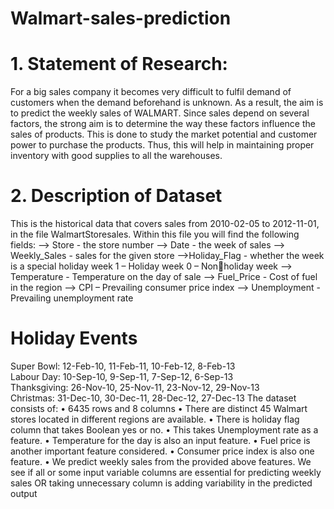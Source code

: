 # Walmart-sales-prediction
# 1. Statement of Research:
For a big sales company it becomes very difficult to fulfil demand of customers
when the demand beforehand is unknown. As a result, the aim is to predict the 
weekly sales of WALMART. Since sales depend on several factors, the strong 
aim is to determine the way these factors influence the sales of products. This 
is done to study the market potential and customer power to purchase the 
products. Thus, this will help in maintaining proper inventory with good 
supplies to all the warehouses.
# 2. Description of Dataset

This is the historical data that covers sales from 2010-02-05 to 2012-11-01, in the file 
WalmartStoresales. Within this file you will find the following fields:
 --> Store - the store number
 --> Date - the week of sales
 --> Weekly_Sales - sales for the given store
 -->Holiday_Flag - whether the week is a special holiday week 1 – Holiday week 0 – Nonholiday week
 --> Temperature - Temperature on the day of sale
 --> Fuel_Price - Cost of fuel in the region
 --> CPI – Prevailing consumer price index
 --> Unemployment - Prevailing unemployment rate
# Holiday Events
Super Bowl: 12-Feb-10, 11-Feb-11, 10-Feb-12, 8-Feb-13\
Labour Day: 10-Sep-10, 9-Sep-11, 7-Sep-12, 6-Sep-13\
Thanksgiving: 26-Nov-10, 25-Nov-11, 23-Nov-12, 29-Nov-13\
Christmas: 31-Dec-10, 30-Dec-11, 28-Dec-12, 27-Dec-13
The dataset consists of:
• 6435 rows and 8 columns
• There are distinct 45 Walmart stores located in different regions are available.
• There is holiday flag column that takes Boolean yes or no.
• This takes Unemployment rate as a feature.
• Temperature for the day is also an input feature.
• Fuel price is another important feature considered.
• Consumer price index is also one feature.
• We predict weekly sales from the provided above features. We see if all or some 
input variable columns are essential for predicting weekly sales OR taking 
unnecessary column is adding variability in the predicted output
